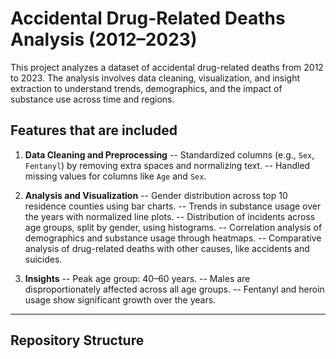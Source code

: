 # Accidental Drug-Related Deaths Analysis (2012–2023)

This project analyzes a dataset of accidental drug-related deaths from 2012 to 2023. The analysis involves data cleaning, visualization, and insight extraction to understand trends, demographics, and the impact of substance use across time and regions.



## Features that are included

1. **Data Cleaning and Preprocessing**
   -- Standardized columns (e.g., `Sex`, `Fentanyl`) by removing extra spaces and normalizing text.
   -- Handled missing values for columns like `Age` and `Sex`.
   
2. **Analysis and Visualization**
   -- Gender distribution across top 10 residence counties using bar charts.
   -- Trends in substance usage over the years with normalized line plots.
   -- Distribution of incidents across age groups, split by gender, using histograms.
   -- Correlation analysis of demographics and substance usage through heatmaps.
   -- Comparative analysis of drug-related deaths with other causes, like accidents and suicides.

3. **Insights**
   -- Peak age group: 40–60 years.
   -- Males are disproportionately affected across all age groups.
   -- Fentanyl and heroin usage show significant growth over the years.

---

## Repository Structure


